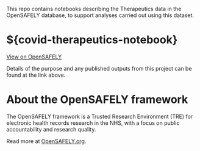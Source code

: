 This repo contains notebooks describing the Therapeutics data in the OpenSAFELY database, to support analyses carried out using this dataset.

# ${covid-therapeutics-notebook}

[View on OpenSAFELY](https://jobs.opensafely.org/repo/https%253A%252F%252Fgithub.com%252Fopensafely%252F${covid-therapeutics-notebook})

Details of the purpose and any published outputs from this project can be found at the link above.

# About the OpenSAFELY framework

The OpenSAFELY framework is a Trusted Research Environment (TRE) for electronic
health records research in the NHS, with a focus on public accountability and
research quality.

Read more at [OpenSAFELY.org](https://opensafely.org).

